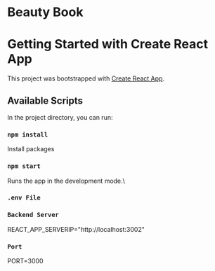 # Beauty Book

# Getting Started with Create React App

This project was bootstrapped with [Create React App](https://github.com/facebook/create-react-app).

## Available Scripts

In the project directory, you can run:

### `npm install`

Install packages

### `npm start`

Runs the app in the development mode.\

### `.env File`

### `Backend Server`
REACT_APP_SERVERIP="http://localhost:3002"
### `Port`
PORT=3000
